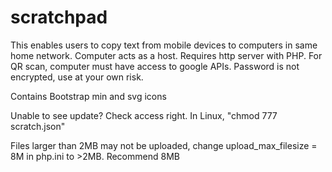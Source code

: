 # scratchpad
This enables users to copy text from mobile devices to computers in same home network.
Computer acts as a host. Requires http server with PHP. For QR scan, computer must have access to google APIs.
Password is not encrypted, use at your own risk.

Contains Bootstrap min and svg icons

Unable to see update? Check access right. In Linux, "chmod 777 scratch.json"

Files larger than 2MB may not be uploaded, change upload_max_filesize = 8M in php.ini to >2MB. Recommend 8MB 
